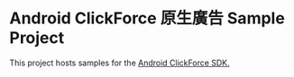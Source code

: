 # Android ClickForce 原生廣告 Sample Project
This project hosts samples for the [Android ClickForce SDK.](http://cdn.doublemax.net/sdk/Android-Native-tvbs.html)
